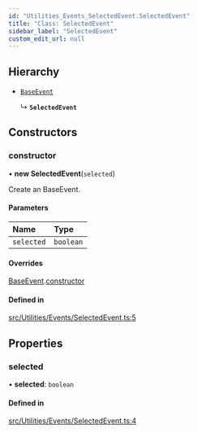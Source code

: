 ```yaml
---
id: "Utilities_Events_SelectedEvent.SelectedEvent"
title: "Class: SelectedEvent"
sidebar_label: "SelectedEvent"
custom_edit_url: null
---
```




## Hierarchy

- [`BaseEvent`](../Utilities_BaseEvent.BaseEvent)

  ↳ **`SelectedEvent`**

## Constructors

### constructor

• **new SelectedEvent**(`selected`)

Create an BaseEvent.

#### Parameters

| Name | Type |
| :------ | :------ |
| `selected` | `boolean` |

#### Overrides

[BaseEvent](../Utilities_BaseEvent.BaseEvent).[constructor](../Utilities_BaseEvent.BaseEvent#constructor)

#### Defined in

[src/Utilities/Events/SelectedEvent.ts:5](https://github.com/ZeaInc/zea-engine/blob/375d47e4b/src/Utilities/Events/SelectedEvent.ts#L5)

## Properties

### selected

• **selected**: `boolean`

#### Defined in

[src/Utilities/Events/SelectedEvent.ts:4](https://github.com/ZeaInc/zea-engine/blob/375d47e4b/src/Utilities/Events/SelectedEvent.ts#L4)

